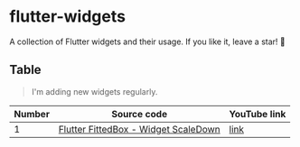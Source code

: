 # flutter-widgets

A collection of Flutter widgets and their usage. If you like it, leave a star! 🌟

## Table

> I'm adding new widgets regularly.

| Number | Source code | YouTube link |                                                                           
| -- |-----------------------------------------------------------------------------------------------------------------------------------------------------------------------------------| -------------- |
| 1 | [Flutter FittedBox - Widget ScaleDown](https://github.com/khamidjon/fitted-box) | [link](https://www.youtube.com/watch?v=MAfEWm0wRYo&list=PLugRLXH5Bn8vZYe1qLoAZECPNvDeIa56P) | 



